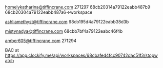 homelykatharina@tiffincrane.com   271297
68cb20314a79122eabb487b9
68cb20304a79122eabb487a6=>workspace


ashliamethyst@tiffincrane.com
68cb195d4a79122eabb38d3b


mistynadya@tiffincrane.com
68cbb7bf4a79122eabc46f4b


amber605@tiffincrane.com
271294



BAC at https://app.clockify.me/api/workspaces/68cbafed4fcc90742dac51f3/stopwatch
